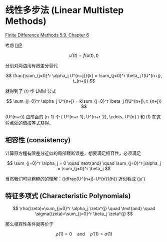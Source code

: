 # 线性多步法 (Linear Multistep Methods)

[Finite Difference Methods 5.9, Chapter 6][textbook]

考虑 [IVP](./index.md#初值问题-initial-value-problems)

$$ u'(t) = f(u(t), t) $$

分别对两边用有限差分替代

$$ \frac{\sum_{j=0}^r \alpha_j U^{n+j}}{k} = \sum_{j=0}^r \beta_j f(U^{n+j}, t_{n+j}) $$

就得到了 \(r\) 步 LMM 公式

$$ \sum_{j=0}^r \alpha_j U^{n+j} = k\sum_{j=0}^r \beta_j f(U^{n+j}, t_{n+j}) $$

\(U^{n+r}\) 由前面的 \(n-1\) 个 \( U^{n+r-1}, U^{n+r-2}, \cdots, U^{n} \) 和 \(f\) 在这些点处的值按等式获得。



## 相容性 (consistency)

计算原方程有限差分近似的局部截断误差，想要满足相容性，必须满足

$$ \sum_{j=0}^r \alpha_j = 0 \quad \text{and} \quad \sum_{j=0}^r j\alpha_j = \sum_{j=0}^r \beta_j $$

当然我们可以粗糙的的理解：\(\dfrac{U^{n+j}-U^{n}}{h}\) 近似看成 \(ju'\)


## 特征多项式 (Characteristic Polynomials)

$$ \rho(\zeta)=\sum_{j=0}^r \alpha_j \zeta^{j} \quad \text{and} \quad \sigma(\zeta)=\sum_{j=0}^r \beta_j \zeta^{j} $$

那么相容性条件就等价于

$$ \rho(1) = 0 \quad \text{and} \quad \rho'(1) = \sigma(1)$$


[textbook]: ../index.md#finite-difference-methods-for-ordinary-and-partial-differential-equations